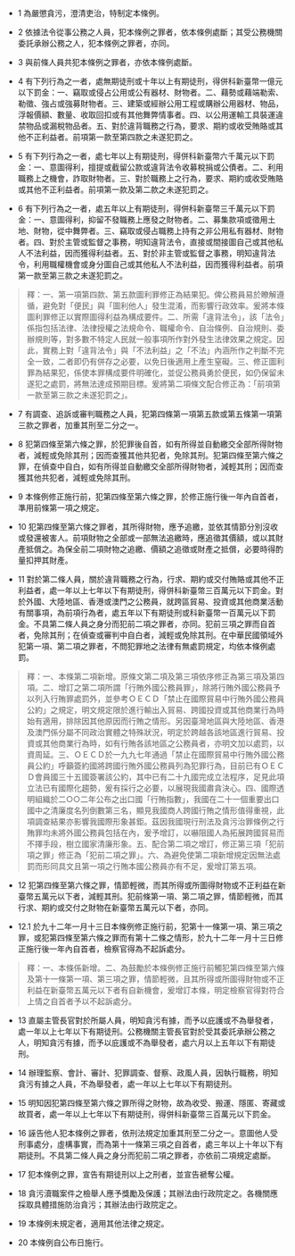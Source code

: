 * 1 為嚴懲貪污，澄清吏治，特制定本條例。

* 2 依據法令從事公務之人員，犯本條例之罪者，依本條例處斷；其受公務機關委託承辦公務之人，犯本條例之罪者，亦同。

* 3 與前條人員共犯本條例之罪者，亦依本條例處斷。

* 4 有下列行為之一者，處無期徒刑或十年以上有期徒刑，得併科新臺幣一億元以下罰金：一、竊取或侵占公用或公有器材、財物者。二、藉勢或藉端勒索、勒徵、強占或強募財物者。三、建築或經辦公用工程或購辦公用器材、物品，浮報價額、數量、收取回扣或有其他舞弊情事者。四、以公用運輸工具裝運違禁物品或漏稅物品者。五、對於違背職務之行為，要求、期約或收受賄賂或其他不正利益者。前項第一款至第四款之未遂犯罰之。

* 5 有下列行為之一者，處七年以上有期徒刑，得併科新臺幣六千萬元以下罰金：一、意圖得利，擅提或截留公款或違背法令收募稅捐或公債者。二、利用職務上之機會，詐取財物者。三、對於職務上之行為，要求、期約或收受賄賂或其他不正利益者。前項第一款及第二款之未遂犯罰之。

* 6 有下列行為之一者，處五年以上有期徒刑，得併科新臺幣三千萬元以下罰金：一、意圖得利，抑留不發職務上應發之財物者。二、募集款項或徵用土地、財物，從中舞弊者。三、竊取或侵占職務上持有之非公用私有器材、財物者。四、對於主管或監督之事務，明知違背法令，直接或間接圖自己或其他私人不法利益，因而獲得利益者。五、對於非主管或監督之事務，明知違背法令，利用職權機會或身分圖自己或其他私人不法利益，因而獲得利益者。前項第一款至第三款之未遂犯罰之。

> 釋：一、第一項第四款、第五款圖利罪修正為結果犯。俾公務員易於瞭解遵循，避免對「便民」與「圖利他人」發生混淆，而影響行政效率。爰將本條圖利罪修正以實際圖得利益為構成要件。二、所需「違背法令」，該「法令」係指包括法律、法律授權之法規命令、職權命令、自治條例、自治規則、委辦規則等，對多數不特定人民就一般事項所作對外發生法律效果之規定。因此，實務上對「違背法令」與「不法利益」之「不法」內涵所作之判斷不完全一致，二者即仍有併存之必要，以免日後適用上產生窒礙。三、修正圖利罪為結果犯，係使本罪構成要件明確化，並促公務員勇於便民，如仍保留未遂犯之處罰，將無法達成預期目標。爰將第二項條文配合修正為：「前項第一款至第三款之未遂犯罰之」。

* 7 有調查、追訴或審判職務之人員，犯第四條第一項第五款或第五條第一項第三款之罪者，加重其刑至二分之一。

* 8 犯第四條至第六條之罪，於犯罪後自首，如有所得並自動繳交全部所得財物者，減輕或免除其刑；因而查獲其他共犯者，免除其刑。犯第四條至第六條之罪，在偵查中自白，如有所得並自動繳交全部所得財物者，減輕其刑；因而查獲其他共犯者，減輕或免除其刑。

* 9 本條例修正施行前，犯第四條至第六條之罪，於修正施行後一年內自首者，準用前條第一項之規定。

* 10 犯第四條至第六條之罪者，其所得財物，應予追繳，並依其情節分別沒收或發還被害人。前項財物之全部或一部無法追繳時，應追徵其價額，或以其財產抵償之。為保全前二項財物之追繳、價額之追徵或財產之抵償，必要時得酌量扣押其財產。

* 11 對於第二條人員，關於違背職務之行為，行求、期約或交付賄賂或其他不正利益者，處一年以上七年以下有期徒刑，得併科新臺幣三百萬元以下罰金。對於外國、大陸地區、香港或澳門之公務員，就跨區貿易、投資或其他商業活動有關事項，為前項行為者，處五年以下有期徒刑或科新臺幣一百萬元以下罰金。不具第二條人員之身分而犯前二項之罪者，亦同。犯前三項之罪而自首者，免除其刑；在偵查或審判中自白者，減輕或免除其刑。在中華民國領域外犯第一項、第二項之罪者，不問犯罪地之法律有無處罰規定，均依本條例處罰。

> 釋：一、本條第二項新增。原條文第二項及第三項依序修正為第三項及第四項。二、增訂之第二項所謂「行賄外國公務員罪」，除將行賄外國公務員予以列入行賄罪處罰外，並參考ＯＥＣＤ「禁止在國際貿易中行賄外國公務員公約」之規定，明文規定限於進行輸出入貿易、跨國投資或其他商業行為時始有適用，排除因其他原因而行賄之情形。另因臺灣地區與大陸地區、香港及澳門係分屬不同政治實體之特殊狀況，明定於跨越各該地區進行貿易、投資或其他商業行為時，如有行賄各該地區之公務員者，亦明文加以處罰，以資周延。三、ＯＥＣＤ於一九九七年通過「禁止在國際貿易中行賄外國公務員公約」呼籲簽約國將跨國行賄外國公務員列為犯罪行為，目前已有ＯＥＣＤ會員國三十五國簽署該公約，其中已有二十九國完成立法程序，足見此項立法已有國際化趨勢，爰有採行之必要，以展現我國肅貪決心。四、國際透明組織於二○○二年公布之出口國「行賄指數」，我國在二十一個重要出口國中之清廉度名列倒數第三名，顯見我國商人跨國行賄之情形值得重視，此項調查結果亦影響我國際形象甚鉅。茲因我國現行刑法及貪污治罪條例之行賄罪均未將外國公務員包括在內，爰予增訂，以嚇阻國人為拓展跨國貿易而不擇手段，樹立國家清廉形象。五、配合第二項之增訂，修正第三項「犯前項之罪」修正為「犯前二項之罪」。六、為避免使第二項新增規定因無法處罰而形同具文且第一項之行賄本國公務員亦有不足，爰增訂第五項。

* 12 犯第四條至第六條之罪，情節輕微，而其所得或所圖得財物或不正利益在新臺幣五萬元以下者，減輕其刑。犯前條第一項、第二項之罪，情節輕微，而其行求、期約或交付之財物在新臺幣五萬元以下者，亦同。

* 12.1 於九十二年一月十三日本條例修正施行前，犯第十一條第一項、第三項之罪，或犯第四條至第六條之罪而有第十二條之情形，於九十二年一月十三日修正施行後一年內自首者，檢察官得為不起訴處分。

> 釋：一、本條係新增。二、為鼓勵於本條例修正施行前觸犯第四條至第六條及第十一條第一項、第三項之罪，情節輕微，且其所得或所圖得財物或不正利益在新臺幣五萬元以下者有自新機會，爰增訂本條，明定檢察官得對符合上情之自首者予以不起訴處分。

* 13 直屬主管長官對於所屬人員，明知貪污有據，而予以庇護或不為舉發者，處一年以上七年以下有期徒刑。公務機關主管長官對於受其委託承辦公務之人，明知貪污有據，而予以庇護或不為舉發者，處六月以上五年以下有期徒刑。

* 14 辦理監察、會計、審計、犯罪調查、督察、政風人員，因執行職務，明知貪污有據之人員，不為舉發者，處一年以上七年以下有期徒刑。

* 15 明知因犯第四條至第六條之罪所得之財物，故為收受、搬運、隱匿、寄藏或故買者，處一年以上七年以下有期徒刑，得併科新臺幣三百萬元以下罰金。

* 16 誣告他人犯本條例之罪者，依刑法規定加重其刑至二分之一。意圖他人受刑事處分，虛構事實，而為第十一條第三項之自首者，處三年以上十年以下有期徒刑。不具第二條人員之身分而犯前二項之罪者，亦依前二項規定處斷。

* 17 犯本條例之罪，宣告有期徒刑以上之刑者，並宣告褫奪公權。

* 18 貪污瀆職案件之檢舉人應予獎勵及保護；其辦法由行政院定之。各機關應採取具體措施防治貪污；其辦法由行政院定之。

* 19 本條例未規定者，適用其他法律之規定。

* 20 本條例自公布日施行。

